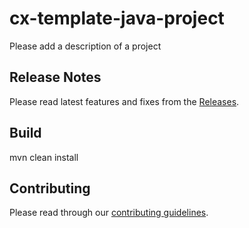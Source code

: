 # cx-template-java-project
Please add a description of a project

## Release Notes
Please read latest features and fixes from the [Releases](https://github.com/checkmarx-ltd/Cx-Client-Common/releases/latest).

## Build
mvn clean install

## Contributing
Please read through our [contributing guidelines](CONTRIBUTING.md).